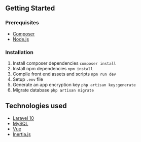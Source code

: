 ## Getting Started

### Prerequisites

* [Composer](https://getcomposer.org/)
* [Node.js](https://nodejs.org)

### Installation

1. Install composer dependencies ```composer install```
2. Install npm dependencies ```npm install```
3. Compile front end assets and scripts ```npm run dev```
4. Setup ```.env``` file
5. Generate an app encryption key ```php artisan key:generate```
6. Migrate database ```php artisan migrate```

## Technologies used
* [Laravel 10](https://laravel.com/)
* [MySQL](https://www.mysql.com/)
* [Vue](https://vuejs.org/)
* [Inertia.js](https://inertiajs.com/)
